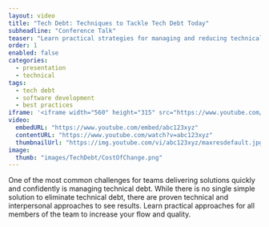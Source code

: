 ```yaml
---
layout: video
title: "Tech Debt: Techniques to Tackle Tech Debt Today"
subheadline: "Conference Talk"
teaser: "Learn practical strategies for managing and reducing technical debt in your software projects."
order: 1
enabled: false
categories:
  - presentation
  - technical
tags:
  - tech debt
  - software development
  - best practices
iframe: '<iframe width="560" height="315" src="https://www.youtube.com/embed/abc123xyz" frameborder="0" allow="accelerometer; autoplay; clipboard-write; encrypted-media; gyroscope; picture-in-picture" allowfullscreen></iframe>'
video:
  embedURL: "https://www.youtube.com/embed/abc123xyz"
  contentURL: "https://www.youtube.com/watch?v=abc123xyz"
  thumbnailUrl: "https://img.youtube.com/vi/abc123xyz/maxresdefault.jpg"
image:
  thumb: "images/TechDebt/CostOfChange.png"
---
```


One of the most common challenges for teams delivering solutions quickly and confidently is managing technical debt.
While there is no single simple solution to eliminate technical debt, there are proven technical and interpersonal approaches to see results.
Learn practical approaches for all members of the team to increase your flow and quality.

